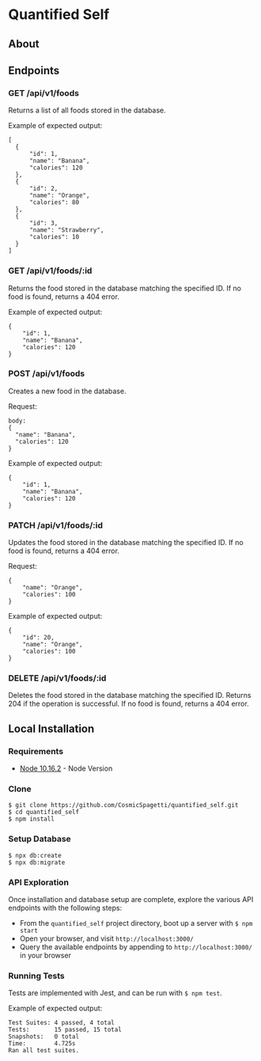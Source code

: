 # Quantified Self

## About

## Endpoints

### GET /api/v1/foods

Returns a list of all foods stored in the database.

Example of expected output:
```
[
  {
      "id": 1,
      "name": "Banana",
      "calories": 120
  },
  {
      "id": 2,
      "name": "Orange",
      "calories": 80
  },
  {
      "id": 3,
      "name": "Strawberry",
      "calories": 10
  }
]
```

### GET /api/v1/foods/:id

Returns the food stored in the database matching the specified ID. If no food is found, returns a 404 error.

Example of expected output:
```
{
    "id": 1,
    "name": "Banana",
    "calories": 120
}
```

### POST /api/v1/foods

Creates a new food in the database.

Request:
```
body:
{
  "name": "Banana",
  "calories": 120
}
```

Example of expected output:
```
{
    "id": 1,
    "name": "Banana",
    "calories": 120
}
```

### PATCH /api/v1/foods/:id

Updates the food stored in the database matching the specified ID. If no food is found, returns a 404 error.

Request:
```
{
    "name": "Orange",
    "calories": 100
}
```

Example of expected output:
```
{
    "id": 20,
    "name": "Orange",
    "calories": 100
}
```

### DELETE /api/v1/foods/:id

Deletes the food stored in the database matching the specified ID.  Returns 204 if the operation is successful. If no food is found, returns a 404 error.

## Local Installation

### Requirements

* [Node 10.16.2](https://nodejs.org/en/download/) - Node Version

### Clone

```
$ git clone https://github.com/CosmicSpagetti/quantified_self.git
$ cd quantified_self
$ npm install
```

### Setup Database

```
$ npx db:create
$ npx db:migrate
```

### API Exploration

Once installation and database setup are complete, explore the various API endpoints with the following steps:
* From the `quantified_self` project directory, boot up a server with `$ npm start`
* Open your browser, and visit `http://localhost:3000/`
* Query the available endpoints by appending to `http://localhost:3000/` in your browser

### Running Tests

Tests are implemented with Jest, and can be run with `$ npm test`.

Example of expected output:
```
Test Suites: 4 passed, 4 total
Tests:       15 passed, 15 total
Snapshots:   0 total
Time:        4.725s
Ran all test suites.
```
